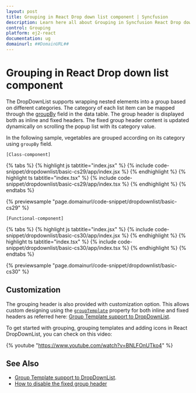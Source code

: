 ```yaml
---
layout: post
title: Grouping in React Drop down list component | Syncfusion
description: Learn here all about Grouping in Syncfusion React Drop down list component of Syncfusion Essential JS 2 and more.
control: Grouping 
platform: ej2-react
documentation: ug
domainurl: ##DomainURL##
---
```


# Grouping in React Drop down list component

The DropDownList supports wrapping nested elements into a group based on different categories. The category of each list item can be mapped through the [groupBy](https://ej2.syncfusion.com/react/documentation/api/drop-down-list/#fields) field in the data table. The group header is displayed both as inline and fixed headers. The fixed group header content
is updated dynamically on scrolling the popup list with its category value.

In the following sample, vegetables are grouped according on its category using `groupBy` field.

`[Class-component]`

{% tabs %}
{% highlight js tabtitle="index.jsx" %}
{% include code-snippet/dropdownlist/basic-cs29/app/index.jsx %}
{% endhighlight %}
{% highlight ts tabtitle="index.tsx" %}
{% include code-snippet/dropdownlist/basic-cs29/app/index.tsx %}
{% endhighlight %}
{% endtabs %}

 {% previewsample "page.domainurl/code-snippet/dropdownlist/basic-cs29" %}

`[Functional-component]`

{% tabs %}
{% highlight js tabtitle="index.jsx" %}
{% include code-snippet/dropdownlist/basic-cs30/app/index.jsx %}
{% endhighlight %}
{% highlight ts tabtitle="index.tsx" %}
{% include code-snippet/dropdownlist/basic-cs30/app/index.tsx %}
{% endhighlight %}
{% endtabs %}

 {% previewsample "page.domainurl/code-snippet/dropdownlist/basic-cs30" %}

## Customization

The grouping header is also provided with customization option. This allows custom designing using the [`groupTemplate`](https://ej2.syncfusion.com/react/documentation/api/drop-down-list/#grouptemplate) property for both inline and fixed headers as referred here: [Group Template support to DropDownList](./templates/#group-template).

To get started with grouping, grouping templates and adding icons in React DropDownList, you can check on this video:

{% youtube "https://www.youtube.com/watch?v=BNLFOnUTko4" %}

## See Also

* [Group Template support to DropDownList](./templates#group-template).
* [How to disable the fixed group header](./how-to/group-header/)
